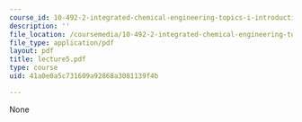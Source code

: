 ```yaml
---
course_id: 10-492-2-integrated-chemical-engineering-topics-i-introduction-to-biocatalysis-fall-2004
description: ''
file_location: /coursemedia/10-492-2-integrated-chemical-engineering-topics-i-introduction-to-biocatalysis-fall-2004/41a0e0a5c731609a92868a3081139f4b_lecture5.pdf
file_type: application/pdf
layout: pdf
title: lecture5.pdf
type: course
uid: 41a0e0a5c731609a92868a3081139f4b

---
```

None